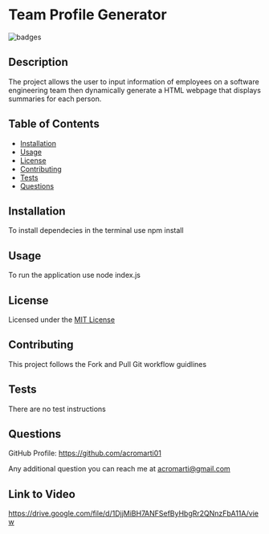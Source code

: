 # Team Profile Generator

![badges](https://img.shields.io/badge/license-MIT_License-brightgreen)

## Description

The project allows the user to input information of employees on a software engineering team then dynamically generate a HTML webpage that displays summaries for each person.

## Table of Contents

- [Installation](#installation)
- [Usage](#usage)
- [License](#license)
- [Contributing](#contributing)
- [Tests](#tests)
- [Questions](#questions)

## Installation

To install dependecies in the terminal use npm install 

## Usage

To run the application use node index.js

## License

Licensed under the <a href="./LICENSE.txt">MIT License</a>

## Contributing

This project follows the Fork and Pull Git workflow guidlines

## Tests

There are no test instructions

## Questions

GitHub Profile: <a href="https://github.com/acromarti01">https://github.com/acromarti01</a>

Any additional question you can reach me at <u>acromarti@gmail.com</u>

## Link to Video

https://drive.google.com/file/d/1DjjMiBH7ANFSefByHbgRr2QNnzFbA11A/view

